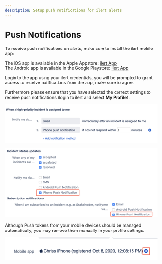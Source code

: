 ```yaml
---
description: Setup push notifications for ilert alerts
---
```


# Push Notifications

To receive push notifications on alerts, make sure to install the ilert mobile app:

The iOS app is available in the Apple Appstore: [ilert App](https://apps.apple.com/de/app/ilert/id542915864)\
The Android app is available in the Google Playstore: [ilert App](https://play.google.com/store/apps/details?id=de.ilert.client.iphone)

Login to the app using your ilert credentials, you will be prompted to grant access to receive notifications from the app, make sure to agree.

Furthermore please ensure that you have selected the correct settings to receive push notifications (login to ilert and select **My Profile**).

![](<../.gitbook/assets/Screenshot 2020-10-08 at 12.09.15.png>)

![](<../.gitbook/assets/Screenshot 2020-10-08 at 12.09.24.png>)

Although Push tokens from your mobile devices should be managed automatically, you may remove them manually in your profile settings.

![](<../.gitbook/assets/Screenshot 2020-10-08 at 12.09.57.png>)
